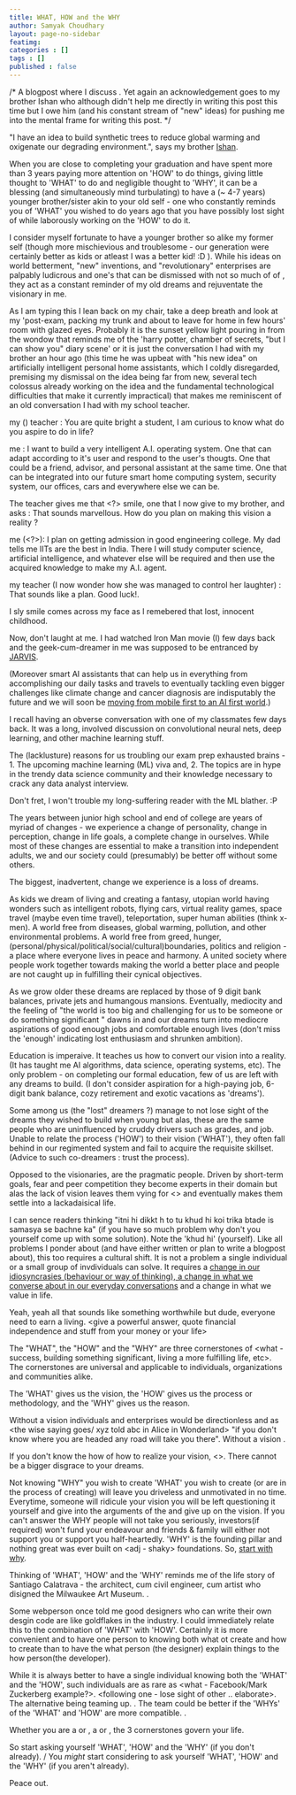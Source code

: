```yaml
---
title: WHAT, HOW and the WHY
author: Samyak Choudhary
layout: page-no-sidebar
featimg: 
categories : []
tags : []
published : false
---
```


/* A blogpost where I discuss <what>. Yet again an acknowledgement goes to my brother Ishan who although didn't help me directly in writing this post this time but I owe him (and his constant  stream of "new" ideas) for pushing me into the mental frame for writing this post. */

"I have an idea to build synthetic trees to reduce global warming and oxigenate our degrading environment.", says my brother [Ishan](https://www.facebook.com/ishan.dubey.585).

When you are close to completing your graduation and have spent more than 3 years paying more attention on 'HOW' to do things, giving little thought to 'WHAT' to do and negligible thought to 'WHY', it can be a blessing (and simultaneously mind turbulating) to have a (~ 4-7 years) younger brother/sister akin to your old self - one who constantly reminds you of 'WHAT' you wished to do years ago that you have possibly lost sight of while laborously working on the 'HOW' to do it.

I consider myself fortunate to have a younger brother so alike my former self (though more mischievious and troublesome - our generation were certainly better as kids or atleast I was a better kid! :D ). While his ideas on world betterment, "new" inventions, and "revolutionary" enterprises are palpably ludicrous and one's that can be dismissed with not so much of <what> of <what>, they act as a constant reminder of my old dreams and rejuventate the visionary in me.

As I am typing this I lean back on my chair, take a deep breath and look at my 'post-exam, packing my trunk and about to leave for home in few hours' room with glazed eyes. Probably it is the sunset yellow light pouring in from the wondow that reminds me of the 'harry potter, chamber of secrets, "but I can show you" diary scene' or it is just the conversation I had with my brother an hour ago (this time he was upbeat with "his new idea" on artificially intelligent personal home assistants, which I coldly disregarded, premising my dismissal on the idea being far from new, several tech colossus already working on the idea and the fundamental technological difficulties that make it currently impractical) that makes me reminiscent of an old conversation I had with my school teacher.

my (<adj>) teacher : You are quite bright a student, I am curious to know what do you aspire to do in life?

me : I want to build a very intelligent A.I. operating system. One that can adapt according to it's user and respond to the user's thougts. One that could be a friend, advisor, and personal assistant at the same time. One that can be integrated into our future smart home computing system, security system, our offices, cars and everywhere else we can be.

The teacher gives me that <?> smile, one that I now give to my brother, and asks : That sounds marvellous. How do you plan on making this vision a reality ?

me (<?>): I plan on getting admission in good engineering college. My dad tells me IITs are the best in India. There I will study computer science, artificial intelligence, and whatever else will be required and then use the acquired knowledge to make my A.I. agent.

my teacher (I now wonder how she was managed to control her laughter) : That sounds like a plan. Good luck!.

I sly smile comes across my face as I remebered that lost, innocent childhood.

Now, don't laught at me. I had watched Iron Man movie (I) few days back and the geek-cum-dreamer in me was supposed to be entranced by [JARVIS](http://ironman.wikia.com/wiki/J.A.R.V.I.S.). 

(Moreover smart AI assistants that can help us in everything from accomplishing our daily tasks and travels to eventually tackling even bigger challenges like climate change and cancer diagnosis are indisputably the future and we will soon be [moving from mobile first to an AI first world](http://www.businessinsider.in/Google-CEO-Were-headed-towards-an-AI-first-world/articleshow/51935048.cms).)

I recall having an obverse conversation with one of my classmates few days back. It was a long, involved discussion on convolutional neural nets, deep learning, and other machine learning stuff. 

The (lacklusture) reasons for us troubling our exam prep exhausted brains - 1. The upcoming machine learning (ML) viva and, 2. The topics are in hype in the trendy data science community and their knowledge necessary to crack any data analyst interview.

Don't fret, I won't trouble my long-suffering reader with the ML blather. :P

The years between junior high school and end of college are years of myriad of changes - we experience a change of personality, change in perception, change in life goals, a complete change in ourselves. While most of these changes are essential to make a transition into independent adults, we and our society could (presumably) be better off without some others. 

The biggest, inadvertent, change we experience is a loss of dreams.

As kids we dream of living and creating a fantasy, utopian world having wonders such as intelligent robots, flying cars, virtual reality games, space travel (maybe even time travel), teleportation, super human abilities (think x-men). A world free from diseases, global warming, pollution, and other environmental problems. A world free from greed, hunger, (personal/physical/political/social/cultural)boundaries, politics and religion - a place where everyone lives in peace and harmony. A united society where people work together towards making the world a better place and people are not caught up in fulfilling their cynical objectives.

As we grow older these dreams are replaced by those of 9 digit bank balances, private jets and humangous mansions. Eventually, mediocity and the feeling of "the world is too big and challenging for us to be someone or do something significant " dawns in and our dreams turn into mediocre aspirations of good enough jobs and comfortable enough lives (don't miss the 'enough' indicating lost enthusiasm and shrunken ambition).

Education is imperaive. It teaches us how to convert our vision into a reality. (It has taught me AI algorithms, data science, operating systems, etc). The only problem - on completing our formal education, few of us are left with any dreams to build. (I don't consider aspiration for a high-paying job, 6-digit bank balance, cozy retirement and exotic vacations as 'dreams').

Some among us (the "lost" dreamers ?) manage to not lose sight of the dreams they wished to build when young but alas, these are the same people who are uninfluenced by cruddy drivers such as grades, and job. Unable to relate the process ('HOW') to their vision ('WHAT'), they often fall behind in our regimented system and fail to acquire the requisite skillset. (Advice to such co-dreamers : trust the process).

Opposed to the visionaries, are the pragmatic people. Driven by short-term goals, fear and peer competition they become experts in their domain but alas the lack of vision leaves them vying for <> and eventually makes them settle into a lackadaisical life.

I can sence <adj> readers thinking "itni hi dikkt h to tu khud hi koi trika btade is samasya se bachne ka" (if you have so much problem why don't you yourself come up with some solution). Note the 'khud hi' (yourself). Like all problems I ponder about (and have either written or plan to write a blogpost about), this too requires a cultural shift. It is not a problem a single individual or a small group of invdividuals can solve. It requires a [change in our idiosyncrasies (behaviour or way of thinking), a change in what we converse about in our everyday conversations](<we all think>) and a change in what we value in life.

Yeah, yeah all that sounds like something worthwhile but dude, everyone need to earn a living. <give a powerful answer, quote financial independence and stuff from your money or your life>

The "WHAT", the "HOW" and the "WHY" are three cornerstones of <what - success, building something significant, living a more fulfilling life, etc>. The cornerstones are universal and applicable to individuals, organizations and communities alike. 

The 'WHAT' gives us the vision, the 'HOW' gives us the process or methodology, and the 'WHY' gives us the reason.

Without a vision individuals and enterprises would be directionless and as <the wise saying goes/ xyz told abc in Alice in Wonderland> "if you don't know where you are headed any road will take you there". Without a vision <what would happpen>.

If you don't know the how of how to realize your vision, <>. There cannot be a bigger disgrace to your dreams.

Not knowing "WHY" you wish to create 'WHAT' you wish to create (or are in the process of creating) will leave you driveless and unmotivated in no time. Everytime, someone will ridicule your vision you will be left questioning it yourself and give into the arguments of the <lip curlers> and give up on the vision. If you can't answer the WHY people will not take you seriously, investors(if required) won't fund your endeavour and friends & family will either not support you or support you half-heartedly. 'WHY' is the founding pillar and nothing great was ever built on <adj - shaky> foundations. So, [start with why]().

<pic of Milwaukee Art Museum>

Thinking of 'WHAT', 'HOW' and the 'WHY' reminds me of the life story of Santiago Calatrava - the architect, cum civil engineer, cum artist who disigned the Milwaukee Art Museum. <brief info on his life story and on the museum>.

Some webperson once told me good designers who can write their own desgin code are like goldflakes in the industry. I could immediately relate this to the combination of 'WHAT' with 'HOW'. Certainly it is more convenient and <productive> to have one person to knowing both what ot create and how to create than to have the what person (the designer) explain things to the how person(the developer). 

While it is always better to have a single individual knowing both the 'WHAT' and the 'HOW', such individuals are as rare as <what - Facebook/Mark Zuckerberg example?>. <following one - lose sight of other .. elaborate>. The alternative being teaming up. <apple example>. The team could be better if the 'WHYs' of the 'WHAT' and 'HOW' are more compatible. <Google example>. 

Whether you are a <what> or <what>, a <what> or <what>, the 3 cornerstones govern your life.

So start asking yourself 'WHAT', 'HOW' and the 'WHY' (if you don't already). / You *might* start considering to ask yourself 'WHAT', 'HOW' and the 'WHY' (if you aren't already).

Peace out.






